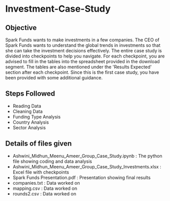 # Investment-Case-Study
## Objective
Spark Funds wants to make investments in a few companies. The CEO of Spark Funds wants to understand the global trends in investments so that she can take the investment decisions effectively. The entire case study is divided into checkpoints to help you navigate. For each checkpoint, you are advised to fill in the tables into the spreadsheet provided in the download segment. The tables are also mentioned under the 'Results Expected' section after each checkpoint. Since this is the first case study, you have been provided with some additional guidance.
## Steps Followed
- Reading Data
- Cleaning Data
- Funding Type Analysis
- Country Analysis
- Sector Analysis
## Details of files given
- Ashwini_Midhun_Meenu_Ameer_Group_Case_Study.ipynb : The python file showing coding and data analysis
- Ashwini_Midhun_Meenu_Ameer_Group_Case_Study_Investments.xlsx : Excel file with checkpoints
- Spark Funds Presentation.pdf : Presentation showing final results
- companies.txt : Data worked on
- mapping.csv : Data worked on
- rounds2.csv : Data worked on
